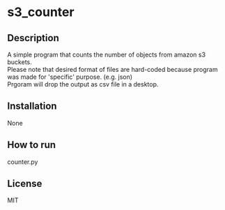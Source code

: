 # s3_counter

## Description
A simple program that counts the number of objects from amazon s3 buckets. </br>
Please note that desired format of files are hard-coded because program was made for 'specific' purpose. (e.g. json)</br>
Prgoram will drop the output as csv file in a desktop.

## Installation
None

## How to run
counter.py

## License
MIT
